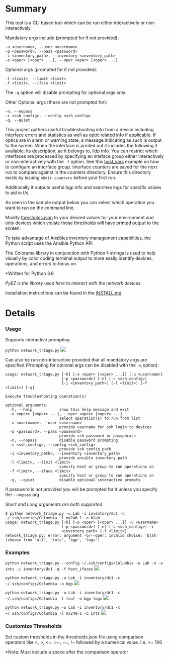 # Summary
This tool is a CLI based tool which can be run either interactively or non-interactively.

Mandatory args include (prompted for if not provided):

```
-u <username>, --user <username>
-p <password>, --pass <password>
-i <inventory_path>, --inventory <inventory_path>
-o <oper> [<oper> ...], --oper <oper> [<oper> ...]
```

Optional args (prompted for if not provided):

```
-l <limit>, --limit <limit>
-f <limit>, --iface <limit>
```

The `-q` option will disable prompting for optional args only.

Other Optional args (these are not prompted for):
```
-n, --nopass
-c <ssh_config>, --config <ssh_config>
-q, --quiet
```

This project gathers useful troubleshooting info from a device including interface errors and statistics
as well as optic related info if applicable. If optics are in alarm or warning state, a message indicating as such is output to the screen. When the interface is printed out it includes the following if available: its description, ae it belongs to, lldp info. You can restrict which interfaces are processed by specifying an inteface group either interactively or non-interactively with the `-f` option. See this [host_vars](inventory/dc1/host_vars/qfx5100-b.yml) example on how to configure an interface group. Interface counters are saved for the next run to compare against in the counters directory. Ensure this directory exists by issuing `mkdir counters` before your first run.

Additionally it outputs useful bgp info and searches logs for specific values to aid in t/s.

As seen in the sample output below you can select which operation you want to run on the command line.

Modify [thresholds.json](thresholds.json) to your desired values for your environment and only devices which violate
those thresholds will have printed output to the screen.

To take advantage of Ansibles inventory management capabilities, the Python script uses the Ansible Python API

The Colorama library in conjunction with Python f-strings is used to help visually by color coding terminal output to more easily identify devices, operations, and errors to focus on

*Written for Python 3.6

*PyEZ is the library used here to interact with the network devices.*

Installation instructions can be found in the [INSTALL.md](INSTALL.md)

# Details
### Usage

Supports interactive prompting

`python network_triage.py`
<img src="docs/menu.png">

Can also be run non-interactive provided that all mandatory args are specified (Prompting for optional args can be disabled with the `-q` option):
```
usage: network_triage.py [-h] [-o <oper> [<oper> ...]] [-u <username>]
                         [-p <password>] [-n] [-c <ssh_config>]
                         [-i <inventory_path>] [-l <limit>] [-f <limit>] [-q]

Execute troubleshooting operation(s)

optional arguments:
  -h, --help            show this help message and exit
  -o <oper> [<oper> ...], --oper <oper> [<oper> ...]
                        select operation(s) to run from list
  -u <username>, --user <username>
                        provide username for ssh login to devices
  -p <password>, --pass <password>
                        provide ssh password or passphrase
  -n, --nopass          disable password prompting
  -c <ssh_config>, --config <ssh_config>
                        provide ssh config path
  -i <inventory_path>, --inventory <inventory_path>
                        provide ansible inventory path
  -l <limit>, --limit <limit>
                        specify host or group to run operations on
  -f <limit>, --iface <limit>
                        specify host or group to run operations on
  -q, --quiet           disable optional interactive prompts
```
If password is not provided you will be prompted for it unless you specify the `--nopass` arg

*Short and Long arguments are both supported*

```
$ python network_triage.py -u Lab -i inventory/dc1 -c ~/.ssh/configs/Columbia -l mx240-1 -o blah
usage: network_triage.py [-h] [-o <oper> [<oper> ...]] -u <username>
                         [-p <password>] [-n] [-c <ssh_config>] -i
                         <inventory_path> [-l <limit>]
network_triage.py: error: argument -o/--oper: invalid choice: 'blah' (choose from 'all', 'ints', 'bgp', 'logs')
```

### Examples

`python network_triage.py --config ~/.ssh/configs/Columbia -u Lab -n -o ints -i inventory/dc1 -q -f host_ifaces`
<img src="docs/example4.png">

`python network_triage.py -u Lab -i inventory/dc1 -c ~/.ssh/configs/Columbia -o bgp`
<img src="docs/example1.png">

`python network_triage.py -u Lab -i inventory/dc1 -c ~/.ssh/configs/Columbia -l leaf -o bgp logs`
<img src="docs/example2.png">

`python network_triage.py -u Lab -i inventory/dc1 -c ~/.ssh/configs/Columbia -l mx240-1 -o ints`
<img src="docs/example3.png">

### Customize Thresholds
Set custom thresholds in the thresholds.json file using comparison operators like <, >, <=, >=, ==, != followed by a numerical value.
i.e. >= 100

*Note: Must include a space after the comparison operator